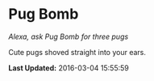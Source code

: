 # Pug Bomb
*Alexa, ask Pug Bomb for three pugs*

Cute pugs shoved straight into your ears.

**Last Updated:** 2016-03-04 15:55:59